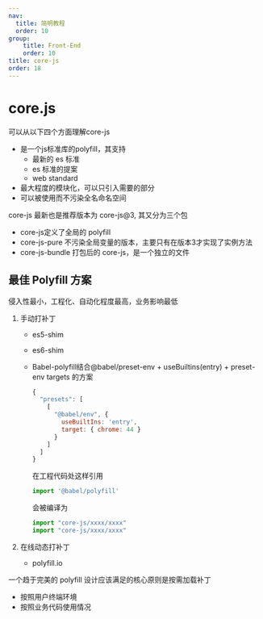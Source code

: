```yaml
---
nav:
  title: 简明教程
  order: 10
group:
	title: Front-End
	order: 10
title: core-js
order: 18
---
```


# core.js

可以从以下四个方面理解core-js

- 是一个js标准库的polyfill，其支持
  - 最新的 es 标准
  - es 标准的提案
  - web standard
- 最大程度的模块化，可以只引入需要的部分
- 可以被使用而不污染全名命名空间

core-js 最新也是推荐版本为 core-js@3, 其又分为三个包

- core-js定义了全局的 polyfill
- core-js-pure 不污染全局变量的版本，主要只有在版本3才实现了实例方法
- core-js-bundle 打包后的 core-js，是一个独立的文件



## 最佳 Polyfill 方案

侵入性最小，工程化、自动化程度最高，业务影响最低

1. 手动打补丁

   - es5-shim

   - es6-shim

   - Babel-polyfill结合@babel/preset-env + useBuiltins(entry) + preset-env targets 的方案

     ```js
     {
       "presets": [
         [
           "@babel/env", {
             useBuiltIns: 'entry',
             target: { chrome: 44 }
           }
         ]
       ]
     }
     ```

     在工程代码处这样引用

     ```js
     import '@babel/polyfill'
     ```

     会被编译为

     ```js
     import "core-js/xxxx/xxxx"
     import "core-js/xxxx/xxxx"
     ```

2. 在线动态打补丁

   - polyfill.io



一个趋于完美的 polyfill 设计应该满足的核心原则是按需加载补丁

- 按照用户终端环境
- 按照业务代码使用情况